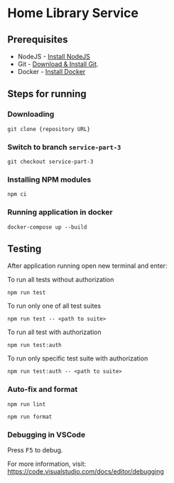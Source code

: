# Home Library Service

## Prerequisites

- NodeJS - [Install NodeJS](https://nodejs.org/en/)
- Git - [Download & Install Git](https://git-scm.com/downloads).
- Docker - [Install Docker](https://docs.docker.com/engine/install/)

## Steps for running
### Downloading

```
git clone {repository URL}
```

### Switch to branch `service-part-3`

```
git checkout service-part-3
```

### Installing NPM modules

```
npm ci
```

### Running application in docker

```
docker-compose up --build
```

## Testing

After application running open new terminal and enter:

To run all tests without authorization

```
npm run test
```

To run only one of all test suites

```
npm run test -- <path to suite>
```

To run all test with authorization

```
npm run test:auth
```

To run only specific test suite with authorization

```
npm run test:auth -- <path to suite>
```

### Auto-fix and format

```
npm run lint
```

```
npm run format
```

### Debugging in VSCode

Press <kbd>F5</kbd> to debug.

For more information, visit: https://code.visualstudio.com/docs/editor/debugging
